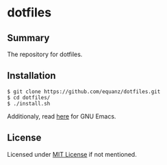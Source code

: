 # dotfiles

## Summary
The repository for dotfiles.

## Installation
```
$ git clone https://github.com/equanz/dotfiles.git
$ cd dotfiles/
$ ./install.sh
```

Additionaly, read [here](./.emacs.d/README.org) for GNU Emacs.

## License
Licensed under [MIT License](./LICENSE) if not mentioned.

